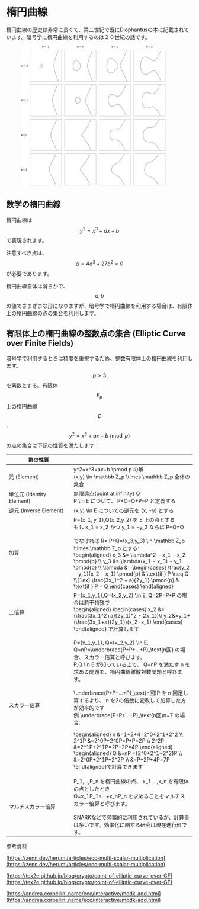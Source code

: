 # 楕円曲線

楕円曲線の歴史は非常に長くて、第二世紀で既にDiophantusの本に記載されています。暗号学に楕円曲線を利用するのは２０世紀の話です。

<figure><img src="../../.gitbook/assets/image (2).png" alt=""><figcaption></figcaption></figure>

## 数学の楕円曲線

楕円曲線は $$y^2=x^3+ax+b$$ で表現されます。

注意すべき点は、 $$\Delta = 4a^3+27b^2 \neq 0$$ が必要であります。

楕円曲線自体は滑らかで、 $$a,b$$ の値でさまざまな形になりますが、暗号学で楕円曲線を利用する場合は、有限体上の楕円曲線の点の集合を利用します。



## 有限体上の楕円曲線の整数点の集合 (Elliptic Curve over Finite Fields)

暗号学で利用するときは精度を重視するため、整数有限体上の楕円曲線を利用します。 $$p>3$$ を素数とする。有限体 $$F_p$$ 上の楕円曲線 $$E$$: $$y^2=x^3+ax+b \pmod p$$ の点の集合は下記の性質を満たします：

<table><thead><tr><th width="161">群の性質</th><th></th></tr></thead><tbody><tr><td>元 (Element)</td><td><span class="math">y^2=x^3+ax+b \pmod p</span> の解<br> <span class="math">(x,y) \in \mathbb Z_p \times \mathbb Z_p</span> 全体の集合</td></tr><tr><td>単位元 (Identity Element)</td><td>無限遠点(point at infinity) <span class="math">O</span><br><span class="math">P \in E</span> について、 <span class="math">P+O=O+P=P</span> と定義する</td></tr><tr><td>逆元 (Inverse Element)</td><td><span class="math">(x,y) \in E</span> についての逆元を <span class="math">(x, -y)</span> とする</td></tr><tr><td>加算</td><td><span class="math">P=(x_1, y_1),Q(x_2,y_2)</span> を <span class="math">E</span> 上の点とする<br>もし <span class="math">x_1 = x_2</span> かつ <span class="math">y_1 = -y_2</span> ならば <span class="math">P+Q=O</span><br><br>でなければ <span class="math">R= P+Q=(x_3,y_3) \in \mathbb Z_p \times \mathbb Z_p</span> とする:<br><span class="math">\begin{aligned} x_3 &#x26;= \lambda^2 - x_1 - x_2 \pmod{p} \\ y_3 &#x26;= \lambda(x_1 - x_3) - y_1 \pmod{p} \\ \lambda &#x26;=  \begin{cases} \frac{y_2 - y_1}{x_2 - x_1} \pmod{p} &#x26; \text{if } P \neq Q \\[1ex] \frac{3x_1^2 + a}{2y_1} \pmod{p} &#x26; \text{if } P = Q \end{cases} \end{aligned}</span></td></tr><tr><td>二倍算</td><td><span class="math">P=(x_1,y_1),Q=(x_2,y_2) \in E, Q=2P=P+P</span> の場合は若干特殊で<br><span class="math">\begin{aligned} \begin{cases} x_2 &#x26;= (\frac{3x_1^2+a}{2y_1)^2 - 2x_1})\\ y_2&#x26;=y_1+(\frac{3x_1+a}{2y_1})(x_2-x_1) \end{cases} \end{aligned}</span> で計算します</td></tr><tr><td>スカラー倍算</td><td><p><span class="math">P=(x_1,y_1), Q=(x_2,y_2) \in E, Q=nP=\underbrace{P+P+...+P}_\text{n回}</span> の場合、スカラー倍算と呼びます。<br><span class="math">P,Q \in E</span> が知っている上で、 <span class="math">Q=nP</span> を満たす <span class="math">n</span> を求める問題を、楕円曲線離散対数問題と呼びます。<br><br><span class="math">\underbrace{P+P+...+P}_\text{n回}</span><span class="math">P</span> を <span class="math">n</span> 回足し算するより、 <span class="math">n</span> を<span class="math">2</span>の倍数に変改して加算した方が効率的です<br>例 <span class="math">\underbrace{P+P+...+P}_\text{n回}</span><span class="math">n=7</span> の場合:</p><p><span class="math">\begin{aligned} n &#x26;=1+2+4=2^0+2^1+2^2 \\ 2^1P &#x26;=2^0P+2^0P=P+P=2P \\ 2^2P &#x26;=2^1P+2^1P=2P+2P=4P \end{aligned}</span><br><span class="math">\begin{aligned} Q  &#x26;=nP =(2^0+2^1+2^2)P \\ &#x26;=2^0P+2^1P+2^2P \\ &#x26;=P+2P+4P=7P \end{aligned}</span>で計算できます</p></td></tr><tr><td>マルチスカラー倍算</td><td><span class="math">P_1,...,P_n</span> を楕円曲線の点、 <span class="math">x_1,...,x_n</span> を有限体の点としたとき<br><span class="math">Q=x_1P_1+...+x_nP_n</span> を求めることをマルチスカラー倍算と呼びます。<br><br>SNARKなどで頻繁的に利用されているが、計算量は多いです。効率化に関する研究は現在進行形です。</td></tr></tbody></table>

参考資料

[https://zenn.dev/herumi/articles/ecc-multi-scalar-multiplication](https://zenn.dev/herumi/articles/ecc-multi-scalar-multiplication)

[https://tex2e.github.io/blog/crypto/point-of-elliptic-curve-over-GF](https://tex2e.github.io/blog/crypto/point-of-elliptic-curve-over-GF)

[https://andrea.corbellini.name/ecc/interactive/modk-add.html](https://andrea.corbellini.name/ecc/interactive/modk-add.html)
